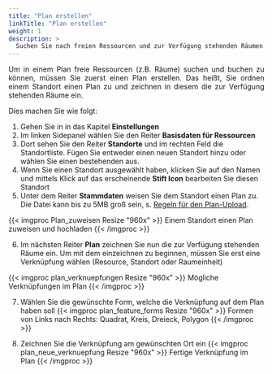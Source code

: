 ```yaml
---
title: "Plan erstellen"
linkTitle: "Plan erstellen"
weight: 1
description: >
  Suchen Sie nach freien Ressourcen und zur Verfügung stehenden Räumen im Plan. 
---
```

<p style="text-align: justify">
Um in einem Plan freie Ressourcen (z.B. Räume) suchen und buchen zu können, müssen Sie zuerst einen Plan erstellen. Das heißt, Sie ordnen einem Standort einen Plan zu und zeichnen in diesem die zur Verfügung stehenden Räume ein. </p>

Dies machen Sie wie folgt:

1. Gehen Sie in in das Kapitel **Einstellungen** 
2. Im linken Sidepanel wählen Sie den Reiter **Basisdaten für Ressourcen**
3. Dort sehen Sie den Reiter **Standorte** und im rechten Feld die Standortliste. Fügen Sie entweder einen neuen Standort hinzu oder wählen Sie einen bestehenden aus. 
4. Wenn Sie einen Standort ausgewählt haben, klicken Sie auf den Namen und mittels Klick auf das erscheinende **Stift Icon** bearbeiten Sie diesen Standort
5. Unter dem Reiter **Stammdaten** weisen Sie dem Standort einen Plan zu. Die Datei kann bis zu 5MB groß sein, s. [Regeln für den Plan-Upload](/3vrooms/Plan/PlanErstellen/Uploadregeln).

{{< imgproc Plan_zuweisen Resize "960x" >}}
Einem Standort einen Plan zuweisen und hochladen
{{< /imgproc >}}

6. Im nächsten Reiter **Plan** zeichnen Sie nun die zur Verfügung stehenden Räume ein. Um mit dem einzeichnen zu beginnen, müssen Sie erst eine Verknüpfung wählen (Resource, Standort oder Raumeinheit)

  {{< imgproc plan_verknuepfungen Resize "960x" >}}
  Mögliche Verknüpfungen im Plan
  {{< /imgproc >}}

7. Wählen Sie die gewünschte Form, welche die Verknüpfung auf dem Plan haben soll
  {{< imgproc plan_feature_forms Resize "960x" >}}
  Formen von Links nach Rechts: Quadrat, Kreis, Dreieck, Polygon
  {{< /imgproc >}}

8. Zeichnen Sie die Verknüpfung am gewünschten Ort ein
  {{< imgproc plan_neue_verknuepfung Resize "960x" >}}
  Fertige Verknüpfung im Plan
  {{< /imgproc >}}